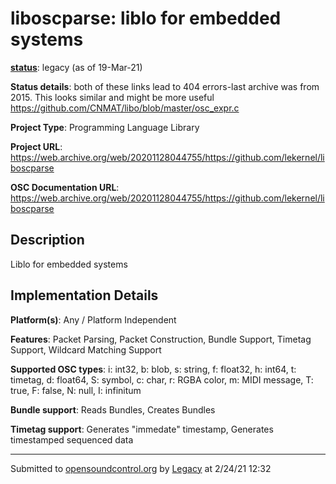 # liboscparse: liblo for embedded systems

**[status](../implementation-status.html)**: legacy (as of 19-Mar-21)

**Status details**: 
both of these links lead to 404 errors-last archive was from 2015. This looks similar and might be more useful https://github.com/CNMAT/libo/blob/master/osc_expr.c

**Project Type**: Programming Language Library

**Project URL**: <https://web.archive.org/web/20201128044755/https://github.com/lekernel/liboscparse>

**OSC Documentation URL**: <https://web.archive.org/web/20201128044755/https://github.com/lekernel/liboscparse>

## Description

Liblo for embedded systems

## Implementation Details

**Platform(s)**: Any / Platform Independent

**Features**: Packet Parsing, Packet Construction, Bundle Support, Timetag Support, Wildcard Matching Support

**Supported OSC types**: i: int32, b: blob, s: string, f: float32, h: int64, t: timetag, d: float64, S: symbol, c: char, r: RGBA color, m: MIDI message, T: true, F: false, N: null, I: infinitum

**Bundle support**: Reads Bundles, Creates Bundles

**Timetag support**: Generates "immedate" timestamp, Generates timestamped sequenced data

---
Submitted to [opensoundcontrol.org](https://opensoundcontrol.org) by [Legacy](legacy-site.html) at 2/24/21 12:32
